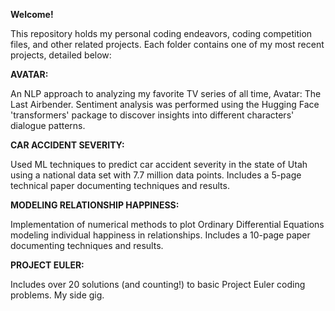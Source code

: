 **Welcome!**

This repository holds my personal coding endeavors, coding competition files, and other related projects. 
Each folder contains one of my most recent projects, detailed below:

**AVATAR:**

  An NLP approach to analyzing my favorite TV series of all time, Avatar: The Last Airbender. Sentiment analysis was performed using the Hugging Face 'transformers' 
package to discover insights into different characters' dialogue patterns.

**CAR ACCIDENT SEVERITY:**

  Used ML techniques to predict car accident severity in the state of Utah using a national data set with 7.7 million data points. Includes a 5-page technical paper documenting techniques and results.

**MODELING RELATIONSHIP HAPPINESS:**

  Implementation of numerical methods to plot Ordinary Differential Equations modeling individual happiness in relationships. Includes a 10-page paper documenting techniques and results.
  
**PROJECT EULER:**

  Includes over 20 solutions (and counting!) to basic Project Euler coding problems. My side gig.
